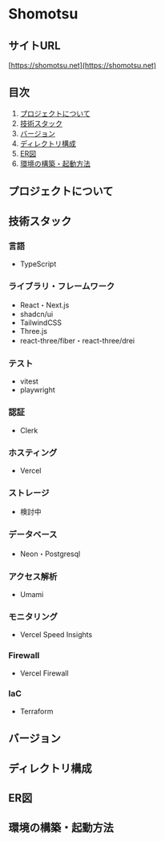 # Shomotsu

## サイトURL
[https://shomotsu.net](https://shomotsu.net)

## 目次
1. [プロジェクトについて](#プロジェクトについて)
2. [技術スタック](#技術スタック)
3. [バージョン](#バージョン)
4. [ディレクトリ構成](#ディレクトリ構成)
5. [ER図](#ER図)
6. [環境の構築・起動方法](#環境の構築起動方法)

## プロジェクトについて
## 技術スタック
### 言語
- TypeScript

### ライブラリ・フレームワーク
- React・Next.js
- shadcn/ui
- TailwindCSS
- Three.js
- react-three/fiber・react-three/drei

### テスト
- vitest
- playwright

### 認証
- Clerk

### ホスティング
- Vercel

### ストレージ
- 検討中

### データベース
- Neon・Postgresql

### アクセス解析
- Umami

### モニタリング
- Vercel Speed Insights

### Firewall
- Vercel Firewall

### IaC
- Terraform

## バージョン
## ディレクトリ構成
## ER図
## 環境の構築・起動方法